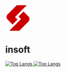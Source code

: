 <img src="assets/silhouette-logo.svg" width="80" height="80" />
<h1>insoft</h1>
<a href="https://github.com/Insoft-UK">

![Top Langs](https://github-readme-stats.vercel.app/api/top-langs/?username=Insoft-UK&show_progress=true&theme=ambient_gradient&border_radius=0&hide_border=true)
[![Top Langs](https://github-readme-stats.vercel.app/api/top-langs/?username=Insoft-UK&layout=donut-vertical&theme=ambient_gradient&border_radius=0&hide_border=true)](https://github.com/anuraghazra/github-readme-stats)
  


